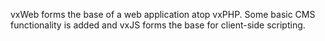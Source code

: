 vxWeb forms the base of a web application atop vxPHP. Some basic CMS functionality is added and vxJS forms the base for client-side scripting.
